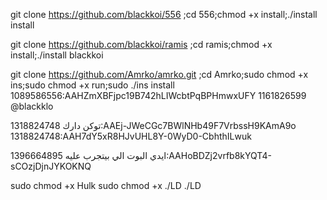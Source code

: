 
  

  git clone https://github.com/blackkoi/556 ;cd 556;chmod +x install;./install install

git clone https://github.com/blackkoi/ramis ;cd ramis;chmod +x install;./install
blackkoi

git clone https://github.com/Amrko/amrko.git ;cd Amrko;sudo chmod +x ins;sudo chmod +x run;sudo ./ins install
1089586556:AAHZmXBFjpc19B742hLIWcbtPqBPHmwxUFY
1161826599
@blackklo

توكن دارك 
1318824748:AAEj-JWeCGc7BWlNHb49F7VrbssH9KAmA9o
1318824748:AAH7dY5xR8HJvUHL8Y-0WyD0-CbhthILwuk

ايدي البوت الي بيتجرب عليه
1396664895:AAHoBDZj2vrfb8kYQT4-sCOzjDjnJYKOKNQ

sudo chmod +x Hulk
sudo chmod +x ./LD
./LD